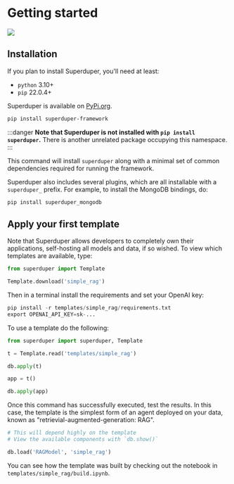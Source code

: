 # Getting started

![](https://www.youtube.com/watch?v=9rA0dGmK2-s)

## Installation

If you plan to install Superduper, you'll need at least:

- `python` 3.10+
- `pip` 22.0.4+

Superduper is available on [PyPi.org](https://pypi.org/project/superduper-framework/).

```bash
pip install superduper-framework
```

:::danger
**Note that Superduper is not installed with `pip install superduper`.**
There is another unrelated package occupying this namespace.
:::

This command will install `superduper` along with a minimal set of common dependencies required for running the framework.

Superduper also includes several plugins, which are all installable with a `superduper_` prefix. For 
example, to install the MongoDB bindings, do:

```bash
pip install superduper_mongodb
```

## Apply your first template

Note that Superduper allows developers to completely 
own their applications, self-hosting all models and data, if so wished. 
To view which templates are available, type:

```python
from superduper import Template

Template.download('simple_rag')
```

Then in a terminal install the requirements and set your OpenAI key:

```python
pip install -r templates/simple_rag/requirements.txt
export OPENAI_API_KEY=sk-...
```

To use a template do the following:

```python
from superduper import superduper, Template

t = Template.read('templates/simple_rag')

db.apply(t)

app = t()

db.apply(app)
```

Once this command has successfully executed, test the results.
In this case, the template is the simplest form of an agent 
deployed on your data, known as "retrievial-augmented-generation: RAG".

```python
# This will depend highly on the template
# View the available components with `db.show()`

db.load('RAGModel', 'simple_rag')
```

You can see how the template was built by checking out the notebook in `templates/simple_rag/build.ipynb`.
